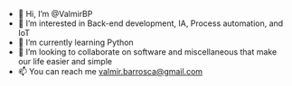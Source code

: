 - 👋 Hi, I’m @ValmirBP
- 👀 I’m interested in Back-end development, IA, Process automation, and IoT
- 🌱 I’m currently learning Python
- 💞️ I’m looking to collaborate on software and miscellaneous that make our life easier and simple
- 📫 You can reach me valmir.barrosca@gmail.com


